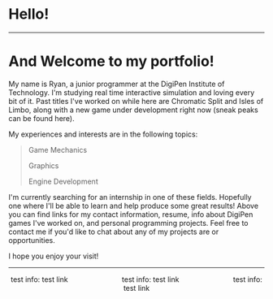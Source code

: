 <html>
    <div id="title">
        <h1>Hello!</h1>
    </div>
    <hr>
</html>

# And Welcome to my portfolio!

My name is Ryan, a junior programmer at the DigiPen Institute of Technology. I'm studying real time interactive simulation and loving every bit of it. Past titles I've worked on while here are Chromatic Split and Isles of Limbo, along with a new game under development right now (sneak peaks can be found here). 

My experiences and interests are in the following topics: 

> Game Mechanics
> 
> Graphics
>
> Engine Development

I'm currently searching for an internship in one of these fields. Hopefully one where I'll be able to learn and help produce some great results! Above you can find links for my contact information, resume, info about DigiPen games I've worked on, and personal programming projects. Feel free to contact me if you'd like to chat about any of my projects are or opportunities.

I hope you enjoy your visit!

<html>
    <hr>
</html>

<center>test info: test link
&nbsp;&nbsp;&nbsp;&nbsp;&nbsp;&nbsp;&nbsp;&nbsp;&nbsp;&nbsp;&nbsp;&nbsp;
&nbsp;&nbsp;&nbsp;&nbsp;&nbsp;&nbsp;&nbsp;&nbsp;&nbsp;&nbsp;&nbsp;&nbsp;
test info: test link
&nbsp;&nbsp;&nbsp;&nbsp;&nbsp;&nbsp;&nbsp;&nbsp;&nbsp;&nbsp;&nbsp;&nbsp;
&nbsp;&nbsp;&nbsp;&nbsp;&nbsp;&nbsp;&nbsp;&nbsp;&nbsp;&nbsp;&nbsp;&nbsp;
test info: test link<center>